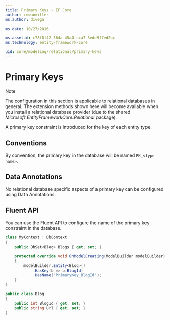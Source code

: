 ```yaml
---
title: Primary Keys - EF Core
author: rowanmiller
ms.author: divega

ms.date: 10/27/2016

ms.assetid: c78f8f42-564a-45a4-aca7-3ede9f7ed2bc
ms.technology: entity-framework-core

uid: core/modeling/relational/primary-keys
---
```

# Primary Keys

> [!NOTE]  
> The configuration in this section is applicable to relational databases in general. The extension methods shown here will become available when you install a relational database provider (due to the shared *Microsoft.EntityFrameworkCore.Relational* package).

A primary key constraint is introduced for the key of each entity type.

## Conventions

By convention, the primary key in the database will be named `PK_<type name>`.

## Data Annotations

No relational database specific aspects of a primary key can be configured using Data Annotations.

## Fluent API

You can use the Fluent API to configure the name of the primary key constraint in the database.

<!-- [!code-csharp[Main](samples/core/relational/Modeling/FluentAPI/Samples/Relational/KeyName.cs?highlight=9)] -->
``` csharp
class MyContext : DbContext
{
    public DbSet<Blog> Blogs { get; set; }

    protected override void OnModelCreating(ModelBuilder modelBuilder)
    {
        modelBuilder.Entity<Blog>()
            .HasKey(b => b.BlogId)
            .HasName("PrimaryKey_BlogId");
    }
}

public class Blog
{
    public int BlogId { get; set; }
    public string Url { get; set; }
}
```
